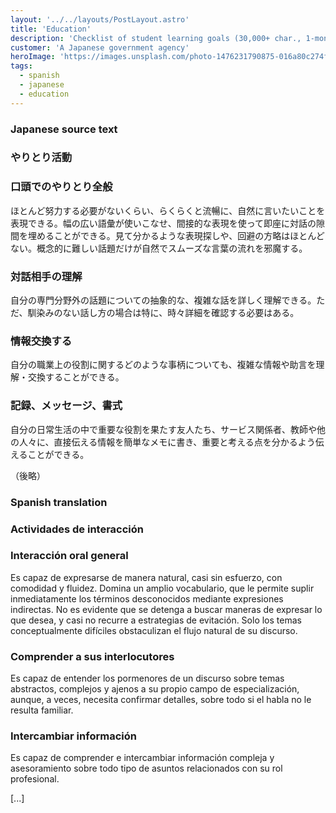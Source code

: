 ```yaml
---
layout: '../../layouts/PostLayout.astro'
title: 'Education'
description: 'Checklist of student learning goals (30,000+ char., 1-month delivery)'
customer: 'A Japanese government agency'
heroImage: 'https://images.unsplash.com/photo-1476231790875-016a80c274f3?ixlib=rb-4.0.3&ixid=MnwxMjA3fDB8MHxwaG90by1wYWdlfHx8fGVufDB8fHx8&auto=format&fit=crop&w=2069&q=80'
tags:
  - spanish
  - japanese
  - education
---
```

### Japanese source text

### やりとり活動

### 口頭でのやりとり全般

ほとんど努力する必要がないくらい、らくらくと流暢に、自然に言いたいことを表現できる。幅の広い語彙が使いこなせ、間接的な表現を使って即座に対話の隙間を埋めることができる。見て分かるような表現探しや、回避の方略はほとんどない。概念的に難しい話題だけが自然でスムーズな言葉の流れを邪魔する。

### 対話相手の理解

自分の専門分野外の話題についての抽象的な、複雑な話を詳しく理解できる。ただ、馴染みのない話し方の場合は特に、時々詳細を確認する必要はある。

### 情報交換する

自分の職業上の役割に関するどのような事柄についても、複雑な情報や助言を理解・交換することができる。

### 記録、メッセージ、書式

自分の日常生活の中で重要な役割を果たす友人たち、サービス関係者、教師や他の人々に、直接伝える情報を簡単なメモに書き、重要と考える点を分かるよう伝えることができる。

（後略）

### Spanish translation

### Actividades de interacción

### Interacción oral general

Es capaz de expresarse de manera natural, casi sin esfuerzo, con comodidad y fluidez. Domina un amplio vocabulario, que le permite suplir inmediatamente los términos desconocidos mediante expresiones indirectas. No es evidente que se detenga a buscar maneras de expresar lo que desea, y casi no recurre a estrategias de evitación. Solo los temas conceptualmente difíciles obstaculizan el flujo natural de su discurso.

### Comprender a sus interlocutores

Es capaz de entender los pormenores de un discurso sobre temas abstractos, complejos y ajenos a su propio campo de especialización, aunque, a veces, necesita confirmar detalles, sobre todo si el habla no le resulta familiar.

### Intercambiar información

Es capaz de comprender e intercambiar información compleja y asesoramiento sobre todo tipo de asuntos relacionados con su rol profesional.

[...]
